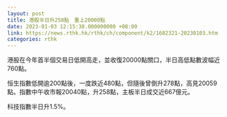 ```yaml
---
layout: post
title: 港股半日升258點　重上20000點
date: 2023-01-03 12:15:38.000000000 +08:00
link: https://news.rthk.hk/rthk/ch/component/k2/1682321-20230103.htm
categories: rthk
---
```


港股在今年首半個交易日低開高走，並收復20000點關口，半日高低點數波幅近760點。

恒生指數低開逾200點後，一度跌近480點，但隨後曾倒升278點，高見20059點。指數中午收市報20040點，升258點，主板半日成交近667億元。

科技指數半日升1.5%。

